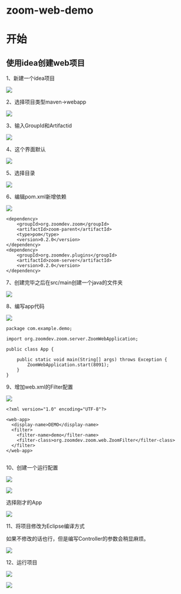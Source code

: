 # zoom-web-demo

# 开始

## 使用idea创建web项目

1、新建一个idea项目

![](images/idea/1.png)

2、选择项目类型maven->webapp

![](images/idea/0.png)

3、输入GroupId和Artifactid

![](images/idea/2.png)

4、这个界面默认

![](images/idea/4.png)

5、选择目录

![](images/idea/3.png)

6、编辑pom.xml新增依赖

![](images/idea/15.png)

```
<dependency>
    <groupId>org.zoomdev.zoom</groupId>
    <artifactId>zoom-parent</artifactId>
    <type>pom</type>
    <version>0.2.0</version>
</dependency>
<dependency>
    <groupId>org.zoomdev.plugins</groupId>
    <artifactId>zoom-server</artifactId>
    <version>0.2.0</version>
</dependency>
```

7、创建完毕之后在src/main创建一个java的文件夹

![](images/idea/5.png)

8、编写app代码

![](images/idea/6.png)

```
package com.example.demo;

import org.zoomdev.zoom.server.ZoomWebApplication;

public class App {

    public static void main(String[] args) throws Exception {
        ZoomWebApplication.start(8091);
    }
}

```


9、增加web.xml的Filter配置

![](images/idea/7.png)

```
<?xml version="1.0" encoding="UTF-8"?>

<web-app>
  <display-name>DEMO</display-name>
  <filter>
    <filter-name>demo</filter-name>
    <filter-class>org.zoomdev.zoom.web.ZoomFilter</filter-class>
  </filter>
</web-app>


```

10、创建一个运行配置

![](images/idea/8.png)


![](images/idea/9.png)


选择刚才的App

![](images/idea/10.png)

11、将项目修改为Eclipse编译方式

如果不修改的话也行，但是编写Controller的参数会稍显麻烦。

![](images/idea/11.png)

12、运行项目

![](images/idea/14.png)

![](images/idea/13.png)


